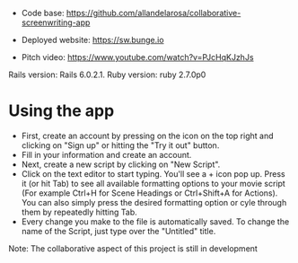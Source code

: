 - Code base: https://github.com/allandelarosa/collaborative-screenwriting-app

- Deployed website: https://sw.bunge.io

- Pitch video: https://www.youtube.com/watch?v=PJcHqKJzhJs

Rails version: Rails 6.0.2.1. Ruby version: ruby 2.7.0p0

# Using the app
- First, create an account by pressing on the icon on the top right and clicking on "Sign up" or hitting the "Try it out" button.
- Fill in your information and create an account.
- Next, create a new script by clicking on "New Script".
- Click on the text editor to start typing. You'll see a + icon pop up. Press it (or hit Tab) to see all available formatting options to your movie script (For example Ctrl+H for Scene Headings or Ctrl+Shift+A for Actions). You can also simply press the desired formatting option or cyle through them by repeatedly hitting Tab.
- Every change you make to the file is automatically saved. To change the name of the Script, just type over the "Untitled" title.



Note: The collaborative aspect of this project is still in development
